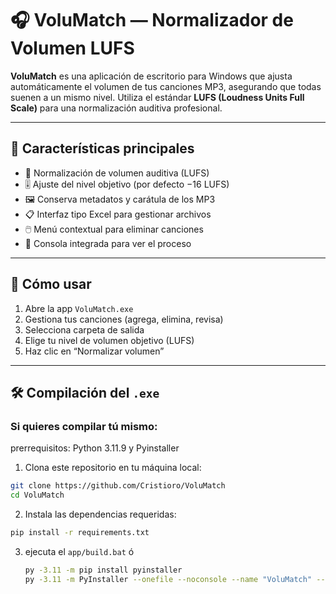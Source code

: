 # 🎧 VoluMatch — Normalizador de Volumen LUFS

**VoluMatch** es una aplicación de escritorio para Windows que ajusta automáticamente el volumen de tus canciones MP3, asegurando que todas suenen a un mismo nivel. Utiliza el estándar **LUFS (Loudness Units Full Scale)** para una normalización auditiva profesional.

---

## 🔑 Características principales

- 🎵 Normalización de volumen auditiva (LUFS)
- 🎚️ Ajuste del nivel objetivo (por defecto −16 LUFS)
- 🖼️ Conserva metadatos y carátula de los MP3
- 📋 Interfaz tipo Excel para gestionar archivos
- 🖱️ Menú contextual para eliminar canciones
- 🧾 Consola integrada para ver el proceso

---

## 🚀 Cómo usar

1. Abre la app `VoluMatch.exe`
2. Gestiona tus canciones (agrega, elimina, revisa)
3. Selecciona carpeta de salida
4. Elige tu nivel de volumen objetivo (LUFS)
5. Haz clic en “Normalizar volumen”

---

## 🛠 Compilación del `.exe`

### Si quieres compilar tú mismo:
prerrequisitos: Python 3.11.9 y Pyinstaller

1. Clona este repositorio en tu máquina local:
```bash
git clone https://github.com/Cristioro/VoluMatch
cd VoluMatch
```
2. Instala las dependencias requeridas:
```bash
pip install -r requirements.txt
```
3. ejecuta el `app/build.bat`
    ó
    ```bash
    py -3.11 -m pip install pyinstaller
    py -3.11 -m PyInstaller --onefile --noconsole --name "VoluMatch" --icon volumatch.ico --add-binary "ffmpeg.exe;." VolumeNormalizerApp.py
    ```

